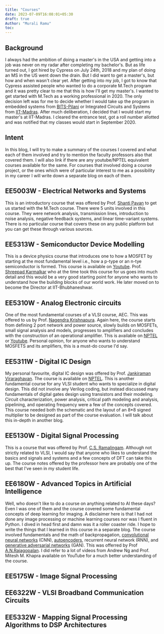 ```yaml
---
title: "Courses"
date: 2023-07-09T16:08:01+05:30
draft: true
Author: "Murali Ramu"
toc:
---
```


## Background
I always had the ambition of doing a master's in the USA and getting into a job was never on my radar after completing my bachelor's. But as life turned out, I got hired by Cypress on July 24th, 2018 and my plan of doing an MS in the US went down the drain. But I did want to get a master's, but how and when wasn't clear yet. After getting into my job, I got to know that Cypress assisted people who wanted to do a corporate M.Tech program and it was pretty clear to me that this is how I'll get my master's. I wanted to get started with M.Tech as a working professional in 2020. The only decision left was for me to decide whether I would take up the program in embedded systems from [BITS-Pilani](https://bits-pilani-wilp.ac.in/m-tech/embedded-systems.php) or Integrated Circuits and Systems from [IIT-Madras](https://code.iitm.ac.in/integratedcircuits). After much deliberation, I decided that I would start my master's at IIT-Madras. I cleared the entrance test, got a roll number allotted and was notified that my classes would start in September 2020.

## Intent
In this blog, I will try to make a summary of the courses I covered and what each of them involved and try to mention the faculty professors also that covered them. I will also link if there are any youtube/NPTEL equivalent courses available for the same. For courses that involved doing a course project, or the ones which were of particular interest to me as a possibility in my career I will write down a separate blog on each of them.

## EE5003W - Electrical Networks and Systems
This is an introductory course that was offered by Prof. [Shanti Pavan](https://www.ee.iitm.ac.in/shanthi/) to get us started with the M.Tech course. There were 5 units involved in this course. They were network analysis, transmission lines, introduction to noise analysis, negative feedback systems, and linear time-variant systems. There is no particular course that covers these on any public platform but you can get these through various sources.
## EE5313W - Semiconductor Device Modelling
This is a device physics course that introduces one to how a MOSFET by starting at the most fundamental level i.e., how a p-type or an n-tye semiconductor is formed. This course is available on [Youtube](https://www.youtube.com/playlist?list=PLF178600D851B098F). Prof. [Shreepad Karmalkar](https://www.ee.iitm.ac.in/karmal/) who at the time took this course for us goes into much detail and this would be a very good starting point for anyone who wants to understand how the building blocks of our world work. He later moved on to become the Director at IIT-Bhubhaneshwar.
## EE5310W - Analog Electronic circuits
One of the most fundamental courses of a VLSI course, AEC. This was offered to us by Prof. [Nagendra Krishnapura](https://www.ee.iitm.ac.in/~nagendra/index.html). Again here, the course starts from defining 2 port network and power source, slowly builds on MOSFETs, small signal analysis and models, progresses to amplifiers and concludes with the construction of an operational amplifier. This is available on [NPTEL](https://nptel.ac.in/courses/108106084) or [Youtube](https://www.youtube.com/playlist?list=PLV76hMzCsklduUWLIg4ZAKWxwqwcdBMfJ). Personal opinion, for anyone who wants to understand MOSFETS and its amplifiers, this is a must-do course I'd say.
## EE5311W - Digital IC Design
My personal favourite, digital IC design was offered by Prof. [Jankiraman Viraraghavan](https://www.ee.iitm.ac.in/janakiraman/index.html). The course is available on [NPTEL](https://onlinecourses.nptel.ac.in/noc22_ee38/preview). This is another fundamental course for any VLSI student who wants to specialize in digital design. This did not involve any Verilog coding, but instead discussed many fundamentals of digital gates design using transistors and their modeling. Circuit characterization, power analysis, critical path modeling and analysis, pipelining, and operating frequency were a few of the concepts covered. This course needed both the schematic and the layout of an 8*8 signed multiplier to be designed as part of the course evaluation. I will talk about this in-depth in another blog.

## EE5130W - Digital Signal Processing
This is a course that was offered by Prof. [C.S. Ramalingam](https://www.ee.iitm.ac.in/~csr/). Although not strictly related to VLSI, I would say that anyone who likes to understand the basics and signals and systems and a few concepts of DFT can take this up. The course notes offered by the professor here are probably one of the best that I've seen in my student life.

## EE6180W - Advanced Topics in Artificial Intelligence
Well, who doesn't like to do a course on anything related to AI these days? Even I was one of them and the course covered some fundamental concepts of deep learning for imaging. A disclaimer here is that I had not done any image processing or machine learning courses nor was I fluent in Python. I dived in head first and damn was it a roller coaster ride. I hope to write the things that I learned in this course in a separate blog. The course involved fundamentals and the math of backpropagation, [convolutional neural networks](https://www.youtube.com/playlist?list=PLkDaE6sCZn6Gl29AoE31iwdVwSG-KnDzF) (CNN), [autoencoders](https://www.youtube.com/playlist?list=PL3pGy4HtqwD2kwldm81pszxZDJANK3uGV), recurrent neural network (RNN), and [generative adversarial networks](https://www.youtube.com/playlist?list=PLyqSpQzTE6M-_1jAqrFCsgCcuTYm_2urp) (GAN). This was offerred by Prof [A.N.Rajagopalan](https://www.ee.iitm.ac.in/raju/). I did refer to a lot of videos from Andrew Ng and Prof. Mitesh M. Khapra available on YouTube for a much better understanding of the course.      
## EE5175W - Image Signal Processing

## EE6322W - VLSI Broadband Communication Circuits

## EE5332W - Mapping Signal Processing Algorithms to DSP Architectures

